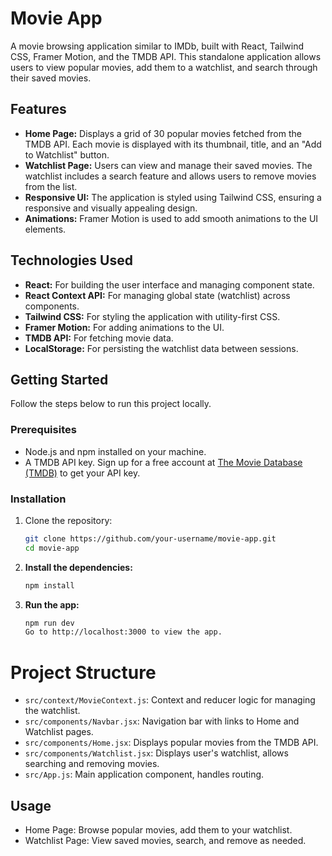 # Movie App

A movie browsing application similar to IMDb, built with React, Tailwind CSS, Framer Motion, and the TMDB API. This standalone application allows users to view popular movies, add them to a watchlist, and search through their saved movies.

## Features

- **Home Page:** Displays a grid of 30 popular movies fetched from the TMDB API. Each movie is displayed with its thumbnail, title, and an "Add to Watchlist" button.
- **Watchlist Page:** Users can view and manage their saved movies. The watchlist includes a search feature and allows users to remove movies from the list.
- **Responsive UI:** The application is styled using Tailwind CSS, ensuring a responsive and visually appealing design.
- **Animations:** Framer Motion is used to add smooth animations to the UI elements.

## Technologies Used

- **React:** For building the user interface and managing component state.
- **React Context API:** For managing global state (watchlist) across components.
- **Tailwind CSS:** For styling the application with utility-first CSS.
- **Framer Motion:** For adding animations to the UI.
- **TMDB API:** For fetching movie data.
- **LocalStorage:** For persisting the watchlist data between sessions.

## Getting Started

Follow the steps below to run this project locally.

### Prerequisites

- Node.js and npm installed on your machine.
- A TMDB API key. Sign up for a free account at [The Movie Database (TMDB)](https://www.themoviedb.org/) to get your API key.

### Installation

1. Clone the repository:

   ```bash
   git clone https://github.com/your-username/movie-app.git
   cd movie-app

2. **Install the dependencies:**
   ```bash
   npm install
   
4. **Run the app:**
   ```bash
   npm run dev
   Go to http://localhost:3000 to view the app.

# Project Structure

- `src/context/MovieContext.js`: Context and reducer logic for managing the watchlist.
- `src/components/Navbar.jsx`: Navigation bar with links to Home and Watchlist pages.
- `src/components/Home.jsx`: Displays popular movies from the TMDB API.
- `src/components/Watchlist.jsx`: Displays user's watchlist, allows searching and removing movies.
- `src/App.js`: Main application component, handles routing.

## Usage

- Home Page: Browse popular movies, add them to your watchlist.
- Watchlist Page: View saved movies, search, and remove as needed.